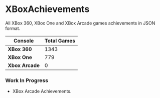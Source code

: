 # XBoxAchievements
All XBox 360, XBox One and XBox Arcade games achievements in JSON format.


| Console         | Total Games |
| --------------- | ----------- |
| **XBox 360**    | 1343        |
| **XBox One**    | 779         |
| **Xbox Arcade** | 0           |


### Work In Progress
- XBox Arcade Achievements.
